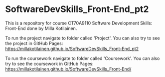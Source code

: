 # SoftwareDevSkills_Front-End_pt2 

This is a repository for course CT70A9110 Software Development Skills: Front-End done by Milla Kotilainen.

To run the project navigate to folder called 'Project'.
You can also try to see the project in GitHub Pages:
https://millakotilainen.github.io/SoftwareDevSkills_Front-End_pt2

To run the coursework navigate to folder called 'Coursework'.
You can also try to see the coursework in GitHub Pages:
https://millakotilainen.github.io/SoftwareDevSkills_Front-End/
